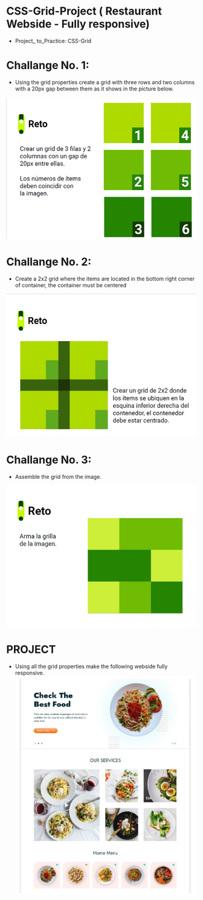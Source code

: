 # CSS-Grid-Project ( Restaurant Webside - Fully responsive)
- Project_ to_Practice: CSS-Grid
# Challange No. 1: 
- Using the grid properties create a grid with three rows and two columns with a 20px gap between them as it shows in the picture below.

![](https://github.com/StiagoR/CSS-Grid/blob/master/Images/challengeNo1.png)
# Challange No. 2: 
- Create a 2x2 grid where the items are located in the bottom right corner of container, the container must be  centered

![](https://github.com/StiagoR/CSS-Grid/blob/master/Images/challengeNo2.png)

# Challange No. 3: 
-  Assemble the grid from the image.

![](https://github.com/StiagoR/CSS-Grid/blob/master/Images/challengeNo3.png)

# PROJECT

- Using all the grid properties make the following webside fully responsive.  
![](https://github.com/StiagoR/CSS-Grid/blob/master/Images/ProJect.png)

